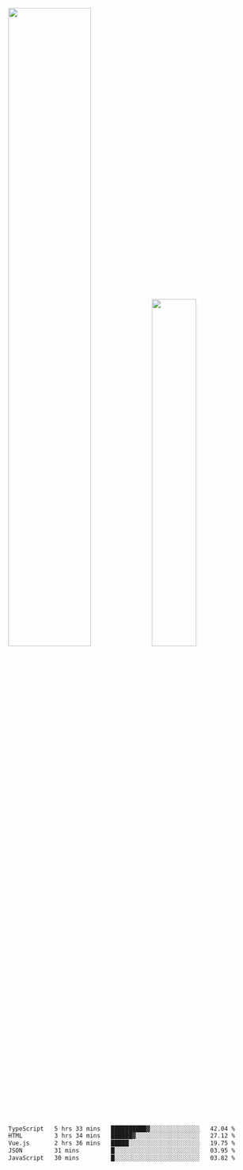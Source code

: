 <img align="" width="57.5%" src="https://github-readme-stats.vercel.app/api?username=Dream4ever&hide_title=true&hide_border=true&count_private=true&show_icons=true&include_all_commits=true&line_height=21" /><img align="" width="42.4%" src="https://github-readme-stats.vercel.app/api/top-langs/?username=Dream4ever&hide_title=true&count_private=true&show_icons=true&langs_count=6&hide_border=true&layout=compact" />

<!--START_SECTION:waka-->

```txt
TypeScript   5 hrs 33 mins   ██████████▓░░░░░░░░░░░░░░   42.04 %
HTML         3 hrs 34 mins   ██████▓░░░░░░░░░░░░░░░░░░   27.12 %
Vue.js       2 hrs 36 mins   █████░░░░░░░░░░░░░░░░░░░░   19.75 %
JSON         31 mins         █░░░░░░░░░░░░░░░░░░░░░░░░   03.95 %
JavaScript   30 mins         █░░░░░░░░░░░░░░░░░░░░░░░░   03.82 %
```

<!--END_SECTION:waka-->
